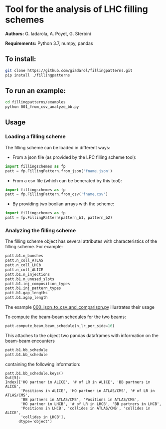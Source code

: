 # Tool for the analysis of LHC filling schemes

**Authors:** G. Iadarola, A. Poyet, G. Sterbini

**Requirements:** Python 3.7, numpy, pandas

## To install:
```bash
git clone https://github.com/giadarol/fillingpatterns.git
pip install ./fillingpatterns
```

## To run an example:
```bash
cd fillingpatterns/examples
python 001_from_csv_analyze_bb.py
```

## Usage

### Loading a filling scheme
The filling scheme can be loaded in different ways:
 * From a json file (as provided by the LPC filling scheme tool):
```python
import fillingschemes as fp
patt = fp.FillingPattern.from_json('fname.json')
```
 * From a csv file (which can be benerated by this tool):
```python
import fillingschemes as fp
patt = fp.FillingPattern.from_csv('fname.csv')
```

 * By providing two boolian arrays with the scheme:
```python
import fillingschemes as fp
patt = fp.FillingPattern(pattern_b1, pattern_b2)
```

### Analyzing the filling scheme
The filling scheme object has several attributes with characteristics of the filling scheme. For example:
```python
patt.b1.n_bunches
patt.n_coll_ATLAS
patt.n_coll_LHCb
patt.n_coll_ALICE
patt.b1.n_injections
patt.b1.n_unused_slots
patt.b1.inj_composition_types
patt.b1.inj_pattern_types
patt.b1.gap_lengths
patt.b1.agap_length
```
The example [000_json_to_csv_and_comparison.py](https://github.com/giadarol/FillingPatterns/blob/master/examples/000_json_to_csv_and_comparison.py) illustrates their usage

To compute the beam-beam schedules for the two beams:
```python
patt.compute_beam_beam_schedule(n_lr_per_side=16)
```

This attaches to the object two pandas dataframes with information on the beam-beam encounters
```python
patt.b1.bb_schedule
patt.b1.bb_schedule
```
containing the following information:
```ipython
patt.b1.bb_schedule.keys()
Out[5]:
Index(['HO partner in ALICE', '# of LR in ALICE', 'BB partners in ALICE',
       'Positions in ALICE', 'HO partner in ATLAS/CMS', '# of LR in ATLAS/CMS',
       'BB partners in ATLAS/CMS', 'Positions in ATLAS/CMS',
       'HO partner in LHCB', '# of LR in LHCB', 'BB partners in LHCB',
       'Positions in LHCB', 'collides in ATLAS/CMS', 'collides in ALICE',
       'collides in LHCB'],
      dtype='object')
```
